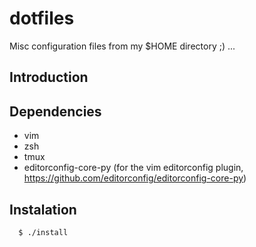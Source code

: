 # dotfiles
 
Misc configuration files from my $HOME directory ;) ...

## Introduction

 
## Dependencies

  * vim 
  * zsh
  * tmux
  * editorconfig-core-py (for the vim editorconfig plugin, https://github.com/editorconfig/editorconfig-core-py)
 
## Instalation

```
  $ ./install
```

